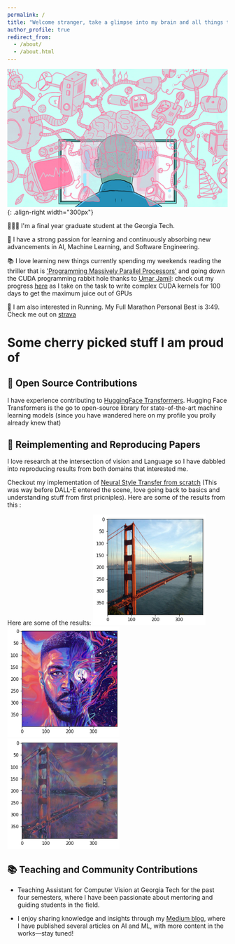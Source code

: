 ```yaml
---
permalink: /
title: "Welcome stranger, take a glimpse into my brain and all things that excite me"
author_profile: true
redirect_from: 
  - /about/
  - /about.html
---
```


![Illustration](/images/banner.gif){: .align-right width="300px"}

👨🏻‍💻 I'm a final year graduate student at the Georgia Tech.

🔬 I have a strong passion for learning and continuously absorbing new advancements in AI, Machine Learning, and Software Engineering.

📚 I love learning new things currently spending my weekends reading the thriller that is ['Programming Massively Parallel Processors'](https://www.amazon.com/Programming-Massively-Parallel-Processors-Hands/dp/0124159923) and going down the CUDA programming rabbit hole thanks to [Umar Jamil](https://x.com/hkproj): check out my progress [here](https://github.com/p-kris10/100DaysofGPU) as I take on the task to write complex CUDA kernels for 100 days to get the maximum juice out of GPUs

🏃 I am also interested in Running. My Full Marathon Personal Best is 3:49. Check me out on [strava](https://strava.app.link/v1seLviw3Qb)

# Some cherry picked stuff I am proud of

## 🤖 Open Source Contributions
I have experience contributing to [HuggingFace Transformers](https://github.com/huggingface/transformers/pull/31131). Hugging Face Transformers is the go to open-source library for state-of-the-art machine learning models (since you have wandered here on my profile you prolly already knew that)


## 📜 Reimplementing and Reproducing Papers
I love research at the intersection of vision and Language so I have dabbled into reproducing results from both domains that interested me.


Checkout my implementation of [Neural Style Transfer from scratch](https://github.com/p-kris10/Universal-NST/blob/main/UniversalNST.ipynb) (This was way before DALL-E entered the scene, love going back to basics and understanding stuff from first pricniples). Here are some of the results from this : 

Here are some of the results:
![Apple](/images/bridge.png)
![Pen](/images/style.png)
![ApplePen](/images/result.png)



## 📚 Teaching and Community Contributions
- Teaching Assistant for Computer Vision at Georgia Tech for the past four semesters, where I have been passionate about mentoring and guiding students in the field.

- I enjoy sharing knowledge and insights through my [Medium blog](https://medium.com/@26pkristen), where I have published several articles on AI and ML, with more content in the works—stay tuned!